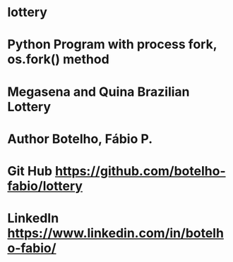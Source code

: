 # lottery

# Python Program with process fork, os.fork() method

# Megasena and Quina Brazilian Lottery

# Author Botelho, Fábio P.

# Git Hub https://github.com/botelho-fabio/lottery

# LinkedIn https://www.linkedin.com/in/botelho-fabio/
